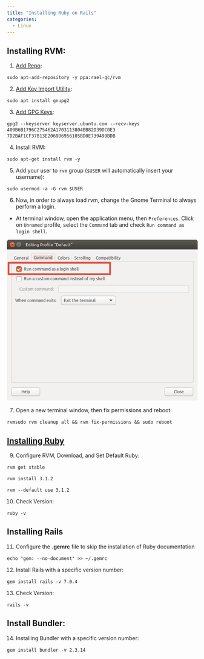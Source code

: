 ```yaml
---
title: "Installing Ruby on Rails"
categories:
  - Linux
---
```


## Installing RVM:

1. [Add Repo](https://github.com/rvm/ubuntu_rvm/blob/531e67a9903a593d2c9c1f3cb9b6ee4ec332fad2/README.md):
``` 
sudo apt-add-repository -y ppa:rael-gc/rvm
```

2. [Add Key Import Utility](https://rvm.io/):
```
sudo apt install gnupg2
```

3. [Add GPG Keys](https://rvm.io/):
``` 
gpg2 --keyserver keyserver.ubuntu.com --recv-keys 409B6B1796C275462A1703113804BB82D39DC0E3 7D2BAF1CF37B13E2069D6956105BD0E739499BDB
```

4. Install RVM:
```
sudo apt-get install rvm -y
```

5. Add your user to `rvm` group (`$USER` will automatically insert your username):
```term
sudo usermod -a -G rvm $USER
```    

6. Now, in order to always load rvm, change the Gnome Terminal to always perform a login.

- At terminal window, open the application menu, then `Preferences`. Click on `Unnamed` profile, select the `Command` tab and check `Run command as login shell`.

![Terminal Screenshot](/assets/images/TERMINAL.png)

7. Open a new terminal window, then fix permissions and reboot:
```
rvmsudo rvm cleanup all && rvm fix-permissions && sudo reboot
```

## [Installing Ruby](https://www.railstutorial.org/book)

9. Configure RVM, Download, and Set Default Ruby:
``` 
rvm get stable
```

```
rvm install 3.1.2
```

```
rvm --default use 3.1.2
```

10. Check Version:
```
ruby -v
```

## Installing Rails

11. Configure the __.gemrc__ file to skip the installation of Ruby documentation
```
echo "gem: --no-document" >> ~/.gemrc
```

12. Install Rails with a specific version number:
```
gem install rails -v 7.0.4
```

13. Check Version:
```
rails -v
```

## Install Bundler:

14.  Installing Bundler with a specific version number: 
```
gem install bundler -v 2.3.14
```